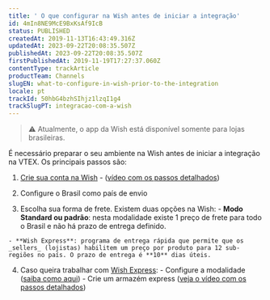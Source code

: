 ```yaml
---
title: ' O que configurar na Wish antes de iniciar a integração'
id: 4mIn8NE9McE9BxKsAf9IcB
status: PUBLISHED
createdAt: 2019-11-13T16:43:49.316Z
updatedAt: 2023-09-22T20:08:35.507Z
publishedAt: 2023-09-22T20:08:35.507Z
firstPublishedAt: 2019-11-19T17:27:37.060Z
contentType: trackArticle
productTeam: Channels
slugEN: what-to-configure-in-wish-prior-to-the-integration
locale: pt
trackId: 50hbG4bzhSIhjz1lzqI1g4
trackSlugPT: integracao-com-a-wish
---
```


>⚠️ Atualmente, o app da Wish está disponível somente para lojas brasileiras.

É necessário preparar o seu ambiente na Wish antes de iniciar a integração na VTEX. Os principais passos são:

  1. [Crie sua conta na Wish](https://merchant.wish.com/open?referral_id=5dbf5f2839622963f0da94ff) - ([vídeo com os passos detalhados](https://www.youtube.com/watch?v=uEl0AnJAaPY))

  2. Configure o Brasil como país de envio

  3. Escolha sua forma de frete. Existem duas opções na Wish:
    - **Modo Standard ou padrão**: nesta modalidade existe 1 preço de frete para todo o Brasil e não há prazo de entrega definido.

    - **Wish Express**: programa de entrega rápida que permite que os _sellers_ (lojistas) habilitem um preço por produto para 12 sub-regiões no país. O prazo de entrega é **10** dias úteis. 

  4. Caso queira trabalhar com [Wish Express](https://merchantfaq.wish.com/hc/pt/articles/360018939394-Como-enviar-usando-o-Wish-Express-Brasil-):
    - Configure a modalidade ([saiba como aqui](https://merchantfaq.wish.com/hc/pt/articles/232047747-Wish-Express-Fluxo-de-Inscri%C3%A7%C3%A3o))
    - Crie um armazém express ([veja o vídeo com os passos detalhados](https://www.youtube.com/watch?v=adTseSEdeLI&feature=youtu.be))
